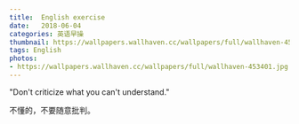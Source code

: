 ```yaml
---
title:  English exercise
date:   2018-06-04
categories: 英语早操
thumbnail: https://wallpapers.wallhaven.cc/wallpapers/full/wallhaven-453401.jpg
tags: English
photos:
- https://wallpapers.wallhaven.cc/wallpapers/full/wallhaven-453401.jpg
---
```


"Don't criticize what you can't understand."
<p>不懂的，不要随意批判。</p>
